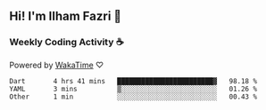 ## Hi! I'm Ilham Fazri 👋

### Weekly Coding Activity ☕
Powered by [WakaTime](https://wakatime.com/) ♡
<!--START_SECTION:waka-->

```text
Dart       4 hrs 41 mins   ████████████████████████▓   98.18 %
YAML       3 mins          ▒░░░░░░░░░░░░░░░░░░░░░░░░   01.26 %
Other      1 min           ░░░░░░░░░░░░░░░░░░░░░░░░░   00.43 %
```

<!--END_SECTION:waka-->
